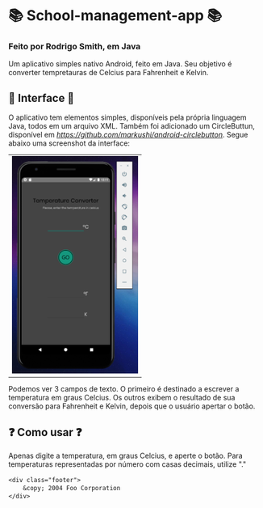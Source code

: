 # 📚 School-management-app 📚
### Feito por Rodrigo Smith, em Java

Um aplicativo simples nativo Android, feito em Java. Seu objetivo é converter tempretauras de Celcius para Fahrenheit e Kelvin.

## 🎨 Interface 🎨
O aplicativo tem elementos simples, disponíveis pela própria linguagem Java, todos em um arquivo XML. Também foi adicionado um CircleButtun, disponível em *https://github.com/markushi/android-circlebutton*. Segue abaixo uma screenshot da interface: <br>  

<table>
    <tr>
        <td><img alt="screenshot" src="screenshot.png" width="250" height="430"></td>
    </tr>
</table>

Podemos ver 3 campos de texto. O primeiro é destinado a escrever a temperatura em graus Celcius. Os outros exibem o resultado de sua conversão para Fahrenheit e Kelvin, depois que o usuário apertar o botão.

## ❓ Como usar ❓

<p> Apenas digite a temperatura, em graus Celcius, e aperte o botão. Para temperaturas representadas por número com casas decimais, utilize "."</p>

<pre><code>&lt;div class="footer"&gt;
    &amp;copy; 2004 Foo Corporation
&lt;/div&gt;
</code></pre>
